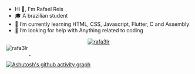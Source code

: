 <ul>
  <li>Hi 👋, I'm Rafael Reis</li>
  <li>🎓 A brazilian student</li>
  <li>🌱 I’m currently learning HTML, CSS, Javascript, Flutter, C and Assembly</li>
  <li>🤝 I’m looking for help with Anything related to coding</li>
</ul

<div>
  <a href="https://github.com/Rafael-Reis1">
  <center>
    <img align="center" src="https://github-readme-stats.vercel.app/api?username=Rafael-Reis1&show_icons=true&locale=en&hide_border=true&theme=tokyonight" alt="rafa3lr" />
  </center>
  <center>  
    <img align="left" src="https://github-readme-stats.vercel.app/api/top-langs?username=Rafael-Reis1&layout=compact&show_icons=true&locale=en&langs_count=8&hide_border=true&theme=tokyonight" alt="rafa3lr" />
  </center>
</div>

&nbsp;

[![Ashutosh's github activity graph](https://github-readme-activity-graph.vercel.app/graph?username=Rafael-Reis1&bg_color=1a1b27&color=6493e1&line=38bdae&point=38bdae&area=true&hide_border=true&hide_title=true&radius=10)](https://github.com/ashutosh00710/github-readme-activity-graph)

<!--<p><img align="left" src="https://github-readme-stats.vercel.app/api/top-langs?username=rafa3lr&show_icons=true&locale=en&langs_count=10&theme=tokyonight" alt="rafa3lr" /></p>

<!--



<!--
**Rafa3lR/Rafa3lR** is a ✨ _special_ ✨ repository because its `README.md` (this file) appears on your GitHub profile.

Here are some ideas to get you started:

- 🔭 I’m currently working on ...
- 🌱 I’m currently learning ...
- 👯 I’m looking to collaborate on ...
- 🤔 I’m looking for help with ...
- 💬 Ask me about ...
- 📫 How to reach me: ...
- 😄 Pronouns: ...
- ⚡ Fun fact: ...
-->
